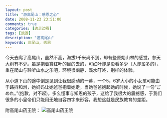 ```yaml
---
layout: post
title: "游高尾山：感恩之心"
date: 2008-11-23 23:51:00
comments: true
categories: [边走边看]
tags: [旅游]
description: "游高尾山"
keywords: 高尾山, 感恩
---
```


今天去爬了高尾山，虽然不高，海拔1千米尚不到，却有些原始山林的感觉，参天大树有不少。虽是抱着赏红叶的目的去的，可红叶却是没看多少（人却蛮多的），重在爬山与聆听山水之乐吧，环境很幽静，溪水叮咚，别样的体验。 

从小道下山的途中倒是见到让我很感动的一幕，一个5，6岁大小的小女孩可能由于路抖和滑，她妈妈让她爸爸抱着她走，当她爸爸抱起她的时候，她说了一句“ごめれ。”(抱歉，对不起)。多么懂事与知恩的孩子，这给了我很大的震撼感，于我们很多的小皇帝们只能用无地自容四字来形容，我想这就是民族教育的差距。 

附高尾山药王院：
![高尾山药王院](http://i.imgur.com/h8RTPMM.jpg)
